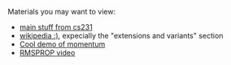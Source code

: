 Materials you may want to view:
- [main stuff from cs231](http://cs231n.github.io/linear-classify/)
- [wikipedia :)](https://en.wikipedia.org/wiki/Stochastic_gradient_descent), expecially the "extensions and variants" section
- [Cool demo of momentum](http://distill.pub/2017/momentum/)
- [RMSPROP video](https://www.youtube.com/watch?v=defQQqkXEfE)

